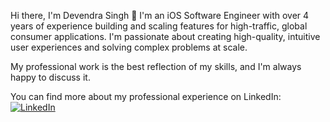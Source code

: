 Hi there, I'm Devendra Singh 👋
I'm an iOS Software Engineer with over 4 years of experience building and scaling features for high-traffic, global consumer applications. I'm passionate about creating high-quality, intuitive user experiences and solving complex problems at scale.

My professional work is the best reflection of my skills, and I'm always happy to discuss it.

You can find more about my professional experience on LinkedIn:
<a href="https://www.linkedin.com/in/devsinghindra" target="_blank">
<img src="https://img.shields.io/badge/LinkedIn-0077B5?style=for-the-badge&logo=linkedin&logoColor=white" alt="LinkedIn"/>
</a>
